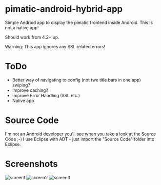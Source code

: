 # pimatic-android-hybrid-app

Simple Android app to display the pimatic frontend inside Android.
This is not a native app!

Should work from 4.2+ up.

Warning: This app ignores any SSL related errors!

# ToDo

- Better way of navigating to config (not two title bars in one app) swiping?
- Improve caching?
- Improve Error Handling (SSL etc.)
- Native app

# Source Code

I'm not an Android developer you'll see when you take a look at the Source Code ;-) 
I use Eclipse with ADT - just import the "Source Code" folder into Eclipse.

# Screenshots
![screen1](https://cloud.githubusercontent.com/assets/6489464/7553980/5cafe612-f713-11e4-82d9-3da224bd1024.PNG)
![screen2](https://cloud.githubusercontent.com/assets/6489464/7553978/5c8a742c-f713-11e4-9d7b-896a7f9039a8.PNG)
![screen3](https://cloud.githubusercontent.com/assets/6489464/7554008/513d0f70-f714-11e4-9473-ef3f9b9f9069.PNG)
